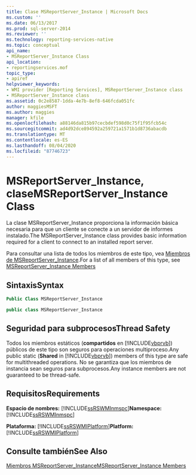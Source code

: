 ```yaml
---
title: Clase MSReportServer_Instance | Microsoft Docs
ms.custom: ''
ms.date: 06/13/2017
ms.prod: sql-server-2014
ms.reviewer: ''
ms.technology: reporting-services-native
ms.topic: conceptual
api_name:
- MSReportServer_Instance Class
api_location:
- reportingservices.mof
topic_type:
- apiref
helpviewer_keywords:
- WMI provider [Reporting Services], MSReportServer_Instance class
- MSReportServer_Instance class
ms.assetid: 0c2e8587-1dda-4e7b-8ef8-646fcda051fc
author: maggiesMSFT
ms.author: maggies
manager: kfile
ms.openlocfilehash: a88146da815b97cecbdef598d0c75f1f95fcb54c
ms.sourcegitcommit: ad4d92dce894592a259721a1571b1d8736abacdb
ms.translationtype: MT
ms.contentlocale: es-ES
ms.lasthandoff: 08/04/2020
ms.locfileid: "87746723"
---
```

# <a name="msreportserver_instance-class"></a><span data-ttu-id="b404d-102">MSReportServer_Instance, clase</span><span class="sxs-lookup"><span data-stu-id="b404d-102">MSReportServer_Instance Class</span></span>
  <span data-ttu-id="b404d-103">La clase MSReportServer_Instance proporciona la información básica necesaria para que un cliente se conecte a un servidor de informes instalado.</span><span class="sxs-lookup"><span data-stu-id="b404d-103">The MSReportServer_Instance class provides basic information required for a client to connect to an installed report server.</span></span>  
  
 <span data-ttu-id="b404d-104">Para consultar una lista de todos los miembros de este tipo, vea [Miembros de MSReportServer_Instance](msreportserver-instance-members.md).</span><span class="sxs-lookup"><span data-stu-id="b404d-104">For a list of all members of this type, see [MSReportServer_Instance Members](msreportserver-instance-members.md)</span></span>  
  
## <a name="syntax"></a><span data-ttu-id="b404d-105">Sintaxis</span><span class="sxs-lookup"><span data-stu-id="b404d-105">Syntax</span></span>  
  
```vb  
Public Class MSReportServer_Instance  
```  
  
```csharp  
public class MSReportServer_Instance  
```  
  
## <a name="thread-safety"></a><span data-ttu-id="b404d-106">Seguridad para subprocesos</span><span class="sxs-lookup"><span data-stu-id="b404d-106">Thread Safety</span></span>  
 <span data-ttu-id="b404d-107">Todos los miembros estáticos (**compartidos** en [!INCLUDE[vbprvb](../../includes/vbprvb-md.md)]) públicos de este tipo son seguros para operaciones multiproceso.</span><span class="sxs-lookup"><span data-stu-id="b404d-107">Any public static (**Shared** in [!INCLUDE[vbprvb](../../includes/vbprvb-md.md)]) members of this type are safe for multithreaded operations.</span></span> <span data-ttu-id="b404d-108">No se garantiza que los miembros de instancia sean seguros para subprocesos.</span><span class="sxs-lookup"><span data-stu-id="b404d-108">Any instance members are not guaranteed to be thread-safe.</span></span>  
  
## <a name="requirements"></a><span data-ttu-id="b404d-109">Requisitos</span><span class="sxs-lookup"><span data-stu-id="b404d-109">Requirements</span></span>  
 <span data-ttu-id="b404d-110">**Espacio de nombres:** [!INCLUDE[ssRSWMInmspc](../../includes/ssrswminmspc-md.md)]</span><span class="sxs-lookup"><span data-stu-id="b404d-110">**Namespace:** [!INCLUDE[ssRSWMInmspc](../../includes/ssrswminmspc-md.md)]</span></span>  
  
 <span data-ttu-id="b404d-111">**Plataforma:** [!INCLUDE[ssRSWMIPlatform](../../includes/ssrswmiplatform-md.md)]</span><span class="sxs-lookup"><span data-stu-id="b404d-111">**Platform:** [!INCLUDE[ssRSWMIPlatform](../../includes/ssrswmiplatform-md.md)]</span></span>  
  
## <a name="see-also"></a><span data-ttu-id="b404d-112">Consulte también</span><span class="sxs-lookup"><span data-stu-id="b404d-112">See Also</span></span>  
 [<span data-ttu-id="b404d-113">Miembros MSReportServer_Instance</span><span class="sxs-lookup"><span data-stu-id="b404d-113">MSReportServer_Instance Members</span></span>](msreportserver-instance-members.md)  
  
  
